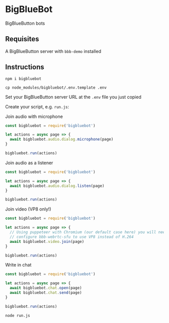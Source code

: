 # BigBlueBot

BigBlueButton bots

## Requisites

A BigBlueButton server with `bbb-demo` installed

## Instructions

`npm i bigbluebot`

`cp node_modules/bigbluebot/.env.template .env`

Set your BigBlueButton server URL at the `.env` file you just copied

Create your script, e.g. `run.js`:

Join audio with microphone

```js
const bigbluebot = require('bigbluebot')

let actions = async page => {
  await bigbluebot.audio.dialog.microphone(page)
}

bigbluebot.run(actions)
```

Join audio as a listener

```js
const bigbluebot = require('bigbluebot')

let actions = async page => {
  await bigbluebot.audio.dialog.listen(page)
}

bigbluebot.run(actions)
```

Join video (VP8 only!)

```js
const bigbluebot = require('bigbluebot')

let actions = async page => {
  // Using puppeteer with Chromium (our default case here) you will need to
  // configure bbb-webrtc-sfu to use VP8 instead of H.264
  await bigbluebot.video.join(page)
}

bigbluebot.run(actions)
```

Write in chat

```js
const bigbluebot = require('bigbluebot')

let actions = async page => {
  await bigbluebot.chat.open(page)
  await bigbluebot.chat.send(page)
}

bigbluebot.run(actions)
```

`node run.js`
